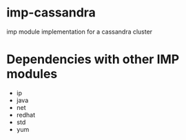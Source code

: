 imp-cassandra
=============

imp module implementation for a cassandra cluster

Dependencies with other IMP modules
===================================

* ip
* java
* net
* redhat
* std
* yum
